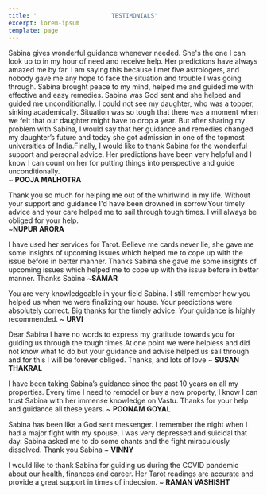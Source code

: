 ```yaml
---
title: '                     TESTIMONIALS'
excerpt: lorem-ipsum
template: page
---
```

Sabina gives wonderful guidance whenever needed. 
She's the one I can look up to in my hour of need and receive 
help. Her predictions have always amazed me by far. 
I am saying this because I met five astrologers, 
and nobody gave me any hope to face the situation 
and trouble I was going through. Sabina brought peace to 
my mind, helped me and guided me with effective and easy
 remedies. Sabina was God sent and she helped and guided
 me unconditionally. I could not see my daughter, who was 
a topper, sinking academically. Situation was so tough that 
there was a moment when we felt that our daughter might 
have to drop a year. But after sharing my problem with 
Sabina, I would say that her guidance and remedies changed 
my daughter’s future and today she got admission in one of
 the topmost universities of India.Finally, I would like to thank Sabina for the wonderful support and personal advice. Her              predictions have been very helpful and I know I can count on her for putting things into perspective and guide unconditionally.  
 ~ **POOJA MALHOTRA**
 
 
Thank you so much for helping me out of the whirlwind in my life. Without your support and guidance I'd have been drowned in sorrow.Your timely advice and your care helped me to sail through tough times. I will always be obliged for your help.  
~**NUPUR ARORA**

I have used her services for Tarot. Believe me cards never lie, 
she gave me some insights of upcoming issues which helped 
me to cope up with the issue before in better manner. 
Thanks Sabina  she gave me some insights of upcoming 
issues which helped me to cope up with the issue before in 
better manner. 
Thanks Sabina 
~**SAMAR**

You are very knowledgeable in your field Sabina.
 I still remember how you helped us when we were finalizing 
our house. Your predictions were absolutely correct. 
Big thanks for the timely advice. Your guidance is highly 
recommended.
~ **URVI**


Dear Sabina
I have no words to express my gratitude towards you for guiding 
us through the tough times.At one point we were helpless and
 did not know what to do but your guidance and advise helped us sail through and for this I will be forever obliged.
Thanks, and lots of love
~ **SUSAN THAKRAL** 

I have been taking Sabina’s guidance since the past 10 years on all my properties. Every time I need to remodel or buy a new property, I know I can trust Sabina with her immense knowledge on Vastu. Thanks for your help and guidance all these years. 
~ **POONAM GOYAL** 

Sabina has been like a God sent messenger. I remember the night when I had a major fight with my spouse, I was very depressed and suicidal that day. Sabina asked me to do some chants and the fight miraculously dissolved. Thank you Sabina
~ **VINNY**

I would like to thank Sabina for guiding us during the COVID 
pandemic about our health, finances and career. Her Tarot readings are accurate and provide a great support in times of indecsion. 
~ **RAMAN VASHISHT**